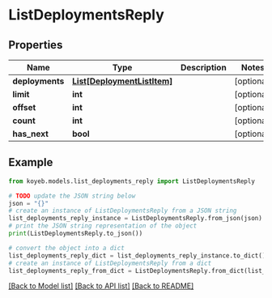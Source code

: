 # ListDeploymentsReply


## Properties

Name | Type | Description | Notes
------------ | ------------- | ------------- | -------------
**deployments** | [**List[DeploymentListItem]**](DeploymentListItem.md) |  | [optional] 
**limit** | **int** |  | [optional] 
**offset** | **int** |  | [optional] 
**count** | **int** |  | [optional] 
**has_next** | **bool** |  | [optional] 

## Example

```python
from koyeb.models.list_deployments_reply import ListDeploymentsReply

# TODO update the JSON string below
json = "{}"
# create an instance of ListDeploymentsReply from a JSON string
list_deployments_reply_instance = ListDeploymentsReply.from_json(json)
# print the JSON string representation of the object
print(ListDeploymentsReply.to_json())

# convert the object into a dict
list_deployments_reply_dict = list_deployments_reply_instance.to_dict()
# create an instance of ListDeploymentsReply from a dict
list_deployments_reply_from_dict = ListDeploymentsReply.from_dict(list_deployments_reply_dict)
```
[[Back to Model list]](../README.md#documentation-for-models) [[Back to API list]](../README.md#documentation-for-api-endpoints) [[Back to README]](../README.md)


